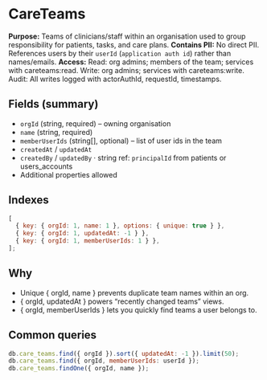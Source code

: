 # CareTeams

**Purpose:** Teams of clinicians/staff within an organisation used to group responsibility for patients, tasks, and care plans.
**Contains PII:** No direct PII. References users by their `userId` (`application auth id`) rather than names/emails.
**Access:** Read: org admins; members of the team; services with careteams:read. Write: org admins; services with careteams:write. Audit: All writes logged with actorAuthId, requestId, timestamps.

## Fields (summary)

- `orgId` (string, required) – owning organisation
- `name` (string, required)
- `memberUserIds` (string[], optional) – list of user ids in the team
- `createdAt` / `updatedAt`
- `createdBy` / `updatedBy` · string ref: `principalId` from patients or users_accounts
- Additional properties allowed

## Indexes

```js
[
  { key: { orgId: 1, name: 1 }, options: { unique: true } },
  { key: { orgId: 1, updatedAt: -1 } },
  { key: { orgId: 1, memberUserIds: 1 } },
];
```

## Why

- Unique { orgId, name } prevents duplicate team names within an org.
- { orgId, updatedAt } powers “recently changed teams” views.
- { orgId, memberUserIds } lets you quickly find teams a user belongs to.

## Common queries

```js
db.care_teams.find({ orgId }).sort({ updatedAt: -1 }).limit(50);
db.care_teams.find({ orgId, memberUserIds: userId });
db.care_teams.findOne({ orgId, name });
```
